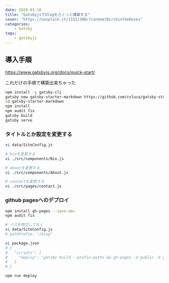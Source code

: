 ```yaml
---
date: 2020-03-18
title: "Gatsbyjsでblogをさくっと構築する"
cover: "https://unsplash.it/1152/300/?random?BirchintheRoses"
categories: 
    - Gatsby
tags:
    - gatsbyjs
---
```


## 導入手順

https://www.gatsbyjs.org/docs/quick-start/

これだけの手順で構築出来ちゃった

```bash
npm install -g gatsby-cli
gatsby new gatsby-starter-markdown https://github.com/cvluca/gatsby-starter-markdown
cd gatsby-starter-markdown
npm install
npm audit fix
gatsby build
gatsby serve
```

### タイトルとか設定を変更する

```bash
vi data/SiteConfig.js

# bioを変更する
vi ./src/components/Bio.js

# aboutを変更する
vi ./src/components/About.js

# contactを変更する
vi ./src/pages/contact.js
```

### github pagesへのデプロイ

```bash
npm install gh-pages --save-dev
npm audit fix

# パスを修正しておく
vi data/SiteConfig.js
# pathPrefix: "/blog"

vi package.json
# {
#   "scripts": {
#     "deploy": "gatsby build --prefix-paths && gh-pages -d public -b gh-pages"
#   }
# }

npm run deploy
```